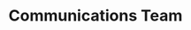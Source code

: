 ---
name: Nikhil
title: Communications Team
tags:
  - communications
picture: ../../images/team/Ta11yCat.png
---